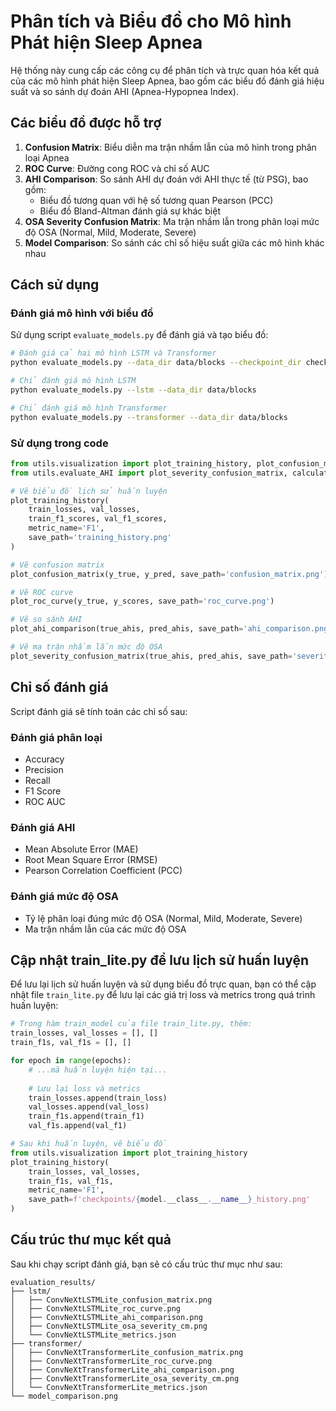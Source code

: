 # Phân tích và Biểu đồ cho Mô hình Phát hiện Sleep Apnea

Hệ thống này cung cấp các công cụ để phân tích và trực quan hóa kết quả của các mô hình phát hiện Sleep Apnea, bao gồm các biểu đồ đánh giá hiệu suất và so sánh dự đoán AHI (Apnea-Hypopnea Index).

## Các biểu đồ được hỗ trợ

1. **Confusion Matrix**: Biểu diễn ma trận nhầm lẫn của mô hình trong phân loại Apnea
2. **ROC Curve**: Đường cong ROC và chỉ số AUC
3. **AHI Comparison**: So sánh AHI dự đoán với AHI thực tế (từ PSG), bao gồm:
   - Biểu đồ tương quan với hệ số tương quan Pearson (PCC)
   - Biểu đồ Bland-Altman đánh giá sự khác biệt
4. **OSA Severity Confusion Matrix**: Ma trận nhầm lẫn trong phân loại mức độ OSA (Normal, Mild, Moderate, Severe)
5. **Model Comparison**: So sánh các chỉ số hiệu suất giữa các mô hình khác nhau

## Cách sử dụng

### Đánh giá mô hình với biểu đồ

Sử dụng script `evaluate_models.py` để đánh giá và tạo biểu đồ:

```bash
# Đánh giá cả hai mô hình LSTM và Transformer
python evaluate_models.py --data_dir data/blocks --checkpoint_dir checkpoints --output_dir evaluation_results

# Chỉ đánh giá mô hình LSTM
python evaluate_models.py --lstm --data_dir data/blocks

# Chỉ đánh giá mô hình Transformer
python evaluate_models.py --transformer --data_dir data/blocks
```

### Sử dụng trong code

```python
from utils.visualization import plot_training_history, plot_confusion_matrix, plot_roc_curve, plot_ahi_comparison
from utils.evaluate_AHI import plot_severity_confusion_matrix, calculate_ahi_from_predictions

# Vẽ biểu đồ lịch sử huấn luyện
plot_training_history(
    train_losses, val_losses,
    train_f1_scores, val_f1_scores,
    metric_name='F1',
    save_path='training_history.png'
)

# Vẽ confusion matrix
plot_confusion_matrix(y_true, y_pred, save_path='confusion_matrix.png')

# Vẽ ROC curve
plot_roc_curve(y_true, y_scores, save_path='roc_curve.png')

# Vẽ so sánh AHI
plot_ahi_comparison(true_ahis, pred_ahis, save_path='ahi_comparison.png')

# Vẽ ma trận nhầm lẫn mức độ OSA
plot_severity_confusion_matrix(true_ahis, pred_ahis, save_path='severity_cm.png')
```

## Chỉ số đánh giá

Script đánh giá sẽ tính toán các chỉ số sau:

### Đánh giá phân loại
- Accuracy
- Precision
- Recall
- F1 Score
- ROC AUC

### Đánh giá AHI
- Mean Absolute Error (MAE)
- Root Mean Square Error (RMSE)
- Pearson Correlation Coefficient (PCC)

### Đánh giá mức độ OSA
- Tỷ lệ phân loại đúng mức độ OSA (Normal, Mild, Moderate, Severe)
- Ma trận nhầm lẫn của các mức độ OSA

## Cập nhật train_lite.py để lưu lịch sử huấn luyện

Để lưu lại lịch sử huấn luyện và sử dụng biểu đồ trực quan, bạn có thể cập nhật file `train_lite.py` để lưu lại các giá trị loss và metrics trong quá trình huấn luyện:

```python
# Trong hàm train_model của file train_lite.py, thêm:
train_losses, val_losses = [], []
train_f1s, val_f1s = [], []

for epoch in range(epochs):
    # ...mã huấn luyện hiện tại...
    
    # Lưu lại loss và metrics
    train_losses.append(train_loss)
    val_losses.append(val_loss)
    train_f1s.append(train_f1)
    val_f1s.append(val_f1)

# Sau khi huấn luyện, vẽ biểu đồ
from utils.visualization import plot_training_history
plot_training_history(
    train_losses, val_losses, 
    train_f1s, val_f1s,
    metric_name='F1',
    save_path=f'checkpoints/{model.__class__.__name__}_history.png'
)
```

## Cấu trúc thư mục kết quả

Sau khi chạy script đánh giá, bạn sẽ có cấu trúc thư mục như sau:

```
evaluation_results/
├── lstm/
│   ├── ConvNeXtLSTMLite_confusion_matrix.png
│   ├── ConvNeXtLSTMLite_roc_curve.png
│   ├── ConvNeXtLSTMLite_ahi_comparison.png
│   ├── ConvNeXtLSTMLite_osa_severity_cm.png
│   └── ConvNeXtLSTMLite_metrics.json
├── transformer/
│   ├── ConvNeXtTransformerLite_confusion_matrix.png
│   ├── ConvNeXtTransformerLite_roc_curve.png
│   ├── ConvNeXtTransformerLite_ahi_comparison.png
│   ├── ConvNeXtTransformerLite_osa_severity_cm.png
│   └── ConvNeXtTransformerLite_metrics.json
└── model_comparison.png
```
